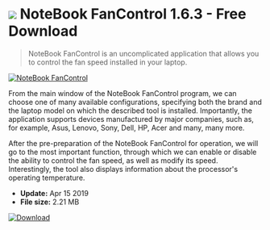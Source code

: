 # ![](https://cdn.softexe.net/static/icon/f/notebook-fancontrol-8509.png) NoteBook FanControl 1.6.3 - Free Download

> NoteBook FanControl is an uncomplicated application that allows you to control the fan speed installed in your laptop.

[![NoteBook FanControl](https:https://tse3.explicit.bing.net/th?id=OIP.q4xUwyGjYqbzR5xbv0httgHaFF&pid=Api)](https://softexe.net/win/system/diagnostics-tests/notebook-fancontrol:heRa.html)

From the main window of the NoteBook FanControl program, we can choose one of many available configurations, specifying both the brand and the laptop model on which the described tool is installed. Importantly, the application supports devices manufactured by major companies, such as, for example, Asus, Lenovo, Sony, Dell, HP, Acer and many, many more.
 
 After the pre-preparation of the NoteBook FanControl for operation, we will go to the most important function, through which we can enable or disable the ability to control the fan speed, as well as modify its speed. Interestingly, the tool also displays information about the processor's operating temperature.


- **Update:** Apr 15 2019
- **File size:** 2.21 MB

[![Download](https://cdn.softexe.net/static/img/download.png)](https://softexe.net/win/system/diagnostics-tests/notebook-fancontrol:heRa.html)

